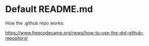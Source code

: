# Default README.md

How the .github repo works:

https://www.freecodecamp.org/news/how-to-use-the-dot-github-repository/
